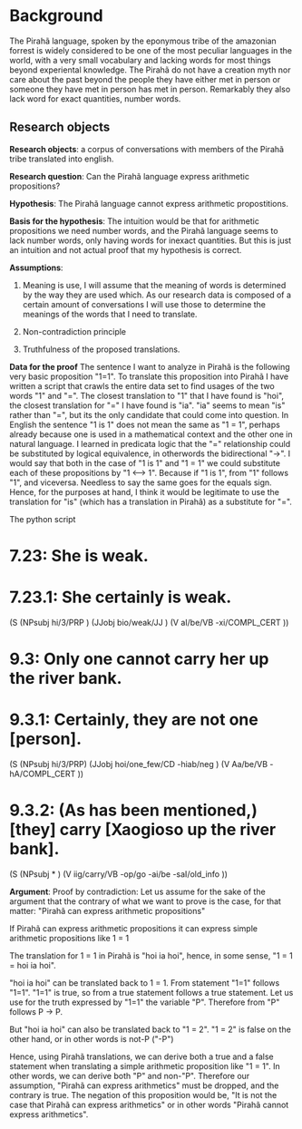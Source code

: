 # Background

The Pirahã language, spoken by the eponymous tribe of the amazonian forrest is widely considered to
be one of the most peculiar languages in the world, with a very small vocabulary and lacking words
for most things beyond experiental knowledge. The Pirahã do not have a creation myth nor care about
the past beyond the people they have either met in person or someone they have met in person has met 
in person. Remarkably they also lack word for exact quantities, number words.

## Research objects

**Research objects**: a corpus of conversations with members of the Pirahã tribe translated into english.

**Research question**: Can the Pirahã language express arithmetic propositions?

**Hypothesis**: The Pirahã language cannot express arithmetic propostitions.

**Basis for the hypothesis**: The intuition would be that for arithmetic propositions we need number words, and the Pirahã
language seems to lack number words, only having words for inexact quantities. But this is just an intuition and not actual
proof that my hypothesis is correct.

**Assumptions**:
1. Meaning is use, I will assume that the meaning of words is determined by the way they are used which. As our research
data is composed of a certain amount of conversations I will use those to determine the meanings of the words that I
need to translate. 

2. Non-contradiction principle

3. Truthfulness of the proposed translations.

**Data for the proof**
The sentence I want to analyze in Pirahã is the following very basic proposition "1=1". To translate this
proposition into Pirahã I have written a script that crawls the entire data set to find usages of the two
words "1" and "=". The closest translation to "1" that I have found is "hoi", the closest translation for "="
I have found is "ia". "ia" seems to mean "is" rather than "=", but its the only candidate that could 
come into question. In English the sentence "1 is 1" does not mean the same as "1 = 1", perhaps already because
one is used in a mathematical context and the other one in natural language. I learned in predicata logic that
the "=" relationship could be substituted by logical equivalence, in otherwords the bidirectional "->". I would
say that both in the case of "1 is 1" and "1 = 1" we could substitute each of these propositions by "1 <--> 1".
Because if "1 is 1", from "1" follows "1", and viceversa. Needless to say the same goes for the equals sign. Hence,
for the purposes at hand, I think it would be legitimate to use the translation for "is" (which has a translation in 
Pirahã) as a substitute for "=".



The python script
# 7.23: She is weak.
# 7.23.1: She certainly is weak.
(S (NPsubj hi/3/PRP ) 
   (JJobj bio/weak/JJ ) (V aI/be/VB -xi/COMPL_CERT ))
       
# 9.3: Only one cannot carry her up the river bank.
# 9.3.1: Certainly, they are not one [person].
(S (NPsubj hi/3/PRP) 
   (JJobj hoi/one_few/CD -hiab/neg ) (V Aa/be/VB -hA/COMPL_CERT ))
# 9.3.2: (As has been mentioned,) [they] carry [Xaogioso up the river bank].
(S (NPsubj * ) 
   (V iig/carry/VB -op/go -ai/be -saI/old_info ))
   
   
**Argument**:
Proof by contradiction:
Let us assume for the sake of the argument that the contrary of what we want to prove is the case, for that matter:
"Pirahã can express arithmetic propositions"

If Pirahã can express arithmetic propositions it can express simple arithmetic propositions like 1 = 1

The translation for 1 = 1 in Pirahã is "hoi ia hoi", hence, in some sense, "1 = 1 = hoi ia hoi".

"hoi ia hoi" can be translated back to 1 = 1. From statement "1=1" follows "1=1". "1=1" is true, so from
a true statement follows a true statement. Let us use for the truth expressed by "1=1" the variable "P". Therefore from "P" follows 
P -> P.

But "hoi ia hoi" can also be translated back to "1 = 2". "1 = 2" is false on the other hand, or in other words is not-P ("-P")

Hence, using Pirahã translations, we can derive both a true and a false statement when translating a simple arithmetic
proposition like "1 = 1". In other words, we can derive both "P" and non-"P". Therefore our assumption,
"Pirahã can express arithmetics" must be dropped, and the contrary is true. The negation of this proposition would be,
"It is not the case that Pirahã can express arithmetics" or in other words "Pirahã cannot express arithmetics".